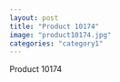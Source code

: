 ```yaml
---
layout: post
title: "Product 10174"
image: "product10174.jpg"
categories: "category1"
---
```

Product 10174
